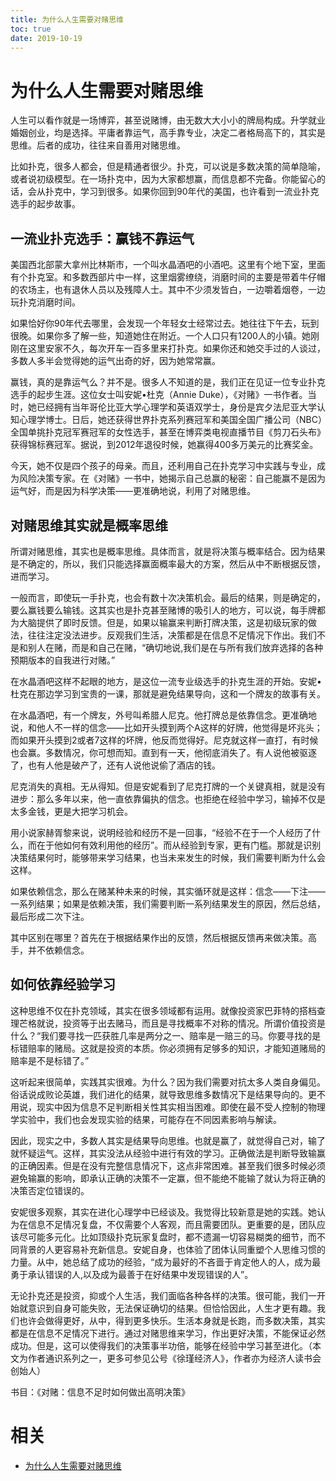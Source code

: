 ```yaml
---
title: 为什么人生需要对赌思维
toc: true
date: 2019-10-19
---
```

# 为什么人生需要对赌思维


人生可以看作就是一场博弈，甚至说赌博，由无数大大小小的牌局构成。升学就业婚姻创业，均是选择。平庸者靠运气，高手靠专业，决定二者格局高下的，其实是思维。后者的成功，往往来自善用对赌思维。

比如扑克，很多人都会，但是精通者很少。扑克，可以说是多数决策的简单隐喻，或者说初级模型。在一场扑克中，因为大家都想赢，而信息都不完备。你能留心的话，会从扑克中，学习到很多。如果你回到90年代的美国，也许看到一流业扑克选手的起步故事。



## 一流业扑克选手：赢钱不靠运气

美国西北部蒙大拿州比林斯市，一个叫水晶酒吧的小酒吧。这里有个地下室，里面有个扑克室。和多数西部片中一样，这里烟雾缭绕，消磨时间的主要是带着牛仔帽的农场主，也有退休人员以及残障人士。其中不少须发皆白，一边嚼着烟卷，一边玩扑克消磨时间。

如果恰好你90年代去哪里，会发现一个年轻女士经常过去。她往往下午去，玩到很晚。如果你多了解一些，知道她住在附近。一个人口只有1200人的小镇。她刚刚在这里安家不久，每次开车一百多里来打扑克。如果你还和她交手过的人谈过，多数人多半会觉得她的运气出奇的好，因为她常常赢。

赢钱，真的是靠运气么？并不是。很多人不知道的是，我们正在见证一位专业扑克选手的起步生涯。这位女士叫安妮•杜克（Annie Duke），《对赌》一书作者。当时，她已经拥有当年哥伦比亚大学心理学和英语双学士，身份是宾夕法尼亚大学认知心理学博士。日后，她还获得世界扑克系列赛冠军和美国全国广播公司（NBC）全国单挑扑克冠军赛冠军的女性选手，甚至在博弈类电视直播节目《剪刀石头布》获得锦标赛冠军。据说，到2012年退役时候，她赢得400多万美元的比赛奖金。

今天，她不仅是四个孩子的母亲。而且，还利用自己在扑克学习中实践与专业，成为风险决策专家。在《对赌》一书中，她揭示自己总赢的秘密：自己能赢不是因为运气好，而是因为科学决策——更准确地说，利用了对赌思维。



## 对赌思维其实就是概率思维

所谓对赌思维，其实也是概率思维。具体而言，就是将决策与概率结合。因为结果是不确定的，所以，我们只能选择赢面概率最大的方案，然后从中不断根据反馈，进而学习。

一般而言，即使玩一手扑克，也会有数十次决策机会。最后的结果，则是确定的，要么赢钱要么输钱。这其实也是扑克甚至赌博的吸引人的地方，可以说，每手牌都为大脑提供了即时反馈。但是，如果以输赢来判断打牌决策，这是初级玩家的做法，往往注定没法进步。反观我们生活，决策都是在信息不足情况下作出。我们不是和别人在赌，而是和自己在赌，“确切地说,我们是在与所有我们放弃选择的各种预期版本的自我进行对赌。”

在水晶酒吧这样不起眼的地方，是这位一流专业级选手的扑克生涯的开始。安妮•杜克在那边学习到宝贵的一课，那就是避免结果导向，这和一个牌友的故事有关。

在水晶酒吧，有一个牌友，外号叫希腊人尼克。他打牌总是依靠信念。更准确地说，和他人不一样的信念——比如开头摸到两个A这样的好牌，他觉得是坏兆头；而如果开头摸到2或者7这样的坏牌，他反而觉得好。尼克就这样一直打，有时候也会赢。多数情况，你可想而知。直到有一天，他彻底消失了。有人说他被驱逐了，也有人他是破产了，还有人说他说偷了酒店的钱。

尼克消失的真相。无从得知。但是安妮看到了尼克打牌的一个关键真相，就是没有进步：那么多年以来，他一直依靠偏执的信念。也拒绝在经验中学习，输掉不仅是太多金钱，更是大把学习机会。

用小说家赫胥黎来说，说明经验和经历不是一回事，“经验不在于一个人经历了什么，而在于他如何有效利用他的经历”。而从经验到专家，更有门槛。那就是识别决策结果何时，能够带来学习结果，也当未来发生的时候，我们需要判断为什么会这样。

如果依赖信念，那么在赌某种未来的时候，其实循环就是这样：信念——下注——一系列结果；如果是依赖决策，我们需要判断一系列结果发生的原因，然后总结，最后形成二次下注。

其中区别在哪里？首先在于根据结果作出的反馈，然后根据反馈再来做决策。高手，并不依赖信念。

## 如何依靠经验学习

这种思维不仅在扑克领域，其实在很多领域都有运用。就像投资家巴菲特的搭档查理芒格就说，投资等于出去赌马，而且是寻找概率不对称的情况。所谓价值投资是什么？“我们要寻找一匹获胜几率是两分之一、赔率是一赔三的马。你要寻找的是标错赔率的赌局。这就是投资的本质。你必须拥有足够多的知识，才能知道赌局的赔率是不是标错了。”

这听起来很简单，实践其实很难。为什么？因为我们需要对抗太多人类自身偏见。俗话说成败论英雄，我们进化的结果，就导致思维多数情况下是结果导向的。更不用说，现实中因为信息不足判断相关性其实相当困难。即使在最不受人控制的物理学实验中，我们也会发现实验的结果，可能存在不同因素影响与解读。

因此，现实之中，多数人其实是结果导向思维。也就是赢了，就觉得自己对，输了就怀疑运气。这样，其实没法从经验中进行有效的学习。正确做法是判断导致输赢的正确因素。但是在没有完整信息情况下，这点非常困难。甚至我们很多时候必须避免输赢的影响，即承认正确的决策不一定赢，但不能绝不能输了就认为将正确的决策否定位错误的。

安妮很多观察，其实在进化心理学中已经谈及。我觉得比较新意是她的实践。她认为在信息不足情况复盘，不仅需要个人客观，而且需要团队。更重要的是，团队应该尽可能多元化。比如顶级扑克玩家复盘时，都不遗漏一切容易糊类的细节，而不同背景的人更容易补充新信息。安妮自身，也体验了团体认同重塑个人思维习惯的力量。从中，她总结了成功的经验，“成为最好的不吝啬于肯定他人的人，成为最勇于承认错误的人,以及成为最善于在好结果中发现错误的人”。

无论扑克还是投资，抑或个人生活，我们面临各种各样的决策。很可能，我们一开始就意识到自身可能失败，无法保证确切的结果。但恰恰因此，人生才更有趣。我们也许会做得更好，从中，得到更多快乐。生活本身就是长跑，而多数决策，其实都是在信息不足情况下进行。通过对赌思维来学习，作出更好决策，不能保证必然成功。但是，这可以使得我们的决策事半功倍，能够在经验中学习甚至进化。（本文为作者通识系列之一，更多可参见公号《徐瑾经济人》，作者亦为经济人读书会创始人）

书目：《对赌：信息不足时如何做出高明决策》


# 相关

- [为什么人生需要对赌思维](http://www.ftchinese.com/story/001082042)
